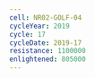 ```yaml
---
cell: NR02-GOLF-04
cycleYear: 2019
cycle: 17
cycleDate: 2019-17
resistance: 1100000
enlightened: 805000 
---
```

      